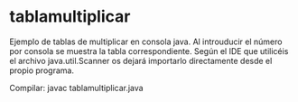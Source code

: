 # tablamultiplicar
Ejemplo de tablas de multiplicar en consola java. Al introuducir el número por consola se muestra la tabla correspondiente.
Según el IDE que utilicéis el archivo java.util.Scanner os dejará importarlo directamente desde el propio programa. 


Compilar: javac tablamultiplicar.java
